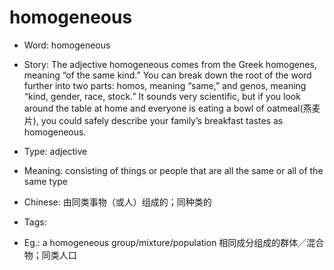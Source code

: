 # homogeneous

- Word: homogeneous
- Story: The adjective homogeneous comes from the Greek homogenes, meaning “of the same kind.” You can break down the root of the word further into two parts: homos, meaning “same,” and genos, meaning “kind, gender, race, stock.” It sounds very scientific, but if you look around the table at home and everyone is eating a bowl of oatmeal(燕麦片), you could safely describe your family’s breakfast tastes as homogeneous.

- Type: adjective
- Meaning: consisting of things or people that are all the same or all of the same type
- Chinese: 由同类事物（或人）组成的；同种类的
- Tags: 
- Eg.: a homogeneous group/mixture/population 相同成分组成的群体╱混合物；同类人口

